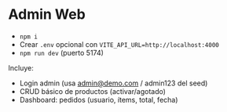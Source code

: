 # Admin Web
- `npm i`
- Crear `.env` opcional con `VITE_API_URL=http://localhost:4000`
- `npm run dev` (puerto 5174)

Incluye:
- Login admin (usa admin@demo.com / admin123 del seed)
- CRUD básico de productos (activar/agotado)
- Dashboard: pedidos (usuario, ítems, total, fecha)
